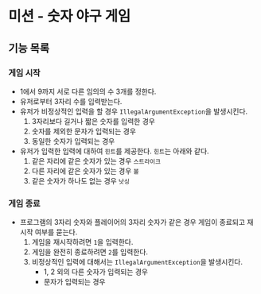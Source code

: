 # 미션 - 숫자 야구 게임

## 기능 목록

### 게임 시작
- 1에서 9까지 서로 다른 임의의 수 3개를 정한다.
- 유저로부터 3자리 수를 입력받는다.
- 유저가 비정상적인 입력을 할 경우 `IllegalArgumentException`을 발생시킨다.
  1. 3자리보다 길거나 짧은 숫자를 입력한 경우
  2. 숫자를 제외한 문자가 입력되는 경우
  3. 동일한 숫자가 입력되는 경우
- 유저가 입력한 입력에 대하여 `힌트`를 제공한다. `힌트`는 아래와 같다.
  1. 같은 자리에 같은 숫자가 있는 경우 `스트라이크`
  2. 다른 자리에 같은 숫자가 있는 경우 `볼`
  3. 같은 숫자가 하나도 없는 경우 `낫싱`
  

### 게임 종료
- 프로그램의 3자리 숫자와 플레이어의 3자리 숫자가 같은 경우 게임이 종료되고 재시작 여부를 묻는다.
  1. 게임을 재시작하려면 `1`을 입력한다.
  2. 게임을 완전히 종료하려면 `2`를 입력한다.
  3. 비정상적인 입력에 대해서는 `IllegalArgumentException`을 발생시킨다.
     - 1, 2 외의 다른 숫자가 입력되는 경우
     - 문자가 입력되는 경우